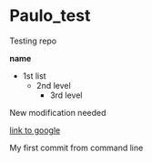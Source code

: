 # Paulo_test
Testing repo

**name**
- 1st list
  - 2nd level
    - 3rd level

New modification needed

[link to google](http://www.google.com)

My first commit from command line

